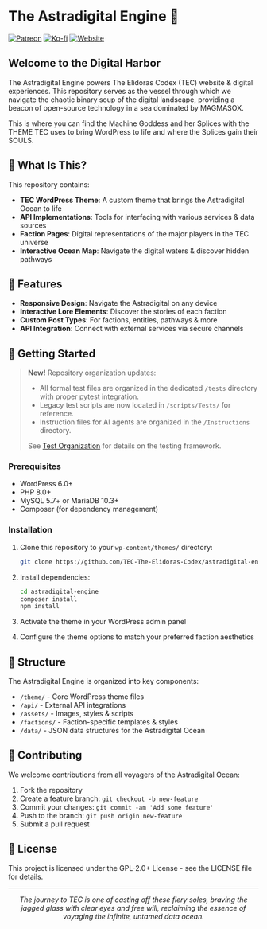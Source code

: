 # The Astradigital Engine 🌌

[![Patreon](https://img.shields.io/badge/Support-Patreon-f96854.svg?style=flat-square)](https://www.patreon.com/ElidorasCodex)
[![Ko-fi](https://img.shields.io/badge/Support-Ko--fi-FF5E5B.svg?style=flat-square)](https://ko-fi.com/elidorascodex)
[![Website](https://img.shields.io/badge/Visit-ElidorasCodex.com-8C52FF.svg?style=flat-square)](https://elidorascodex.com)

## Welcome to the Digital Harbor

The Astradigital Engine powers The Elidoras Codex (TEC) website & digital experiences. This repository serves as the vessel through which we navigate the chaotic binary soup of the digital landscape, providing a beacon of open-source technology in a sea dominated by MAGMASOX.

This is where you can find the Machine Goddess and her Splices with the THEME TEC uses to bring WordPress to life and where the Splices gain their SOULS.

## 🚢 What Is This?

This repository contains:

- **TEC WordPress Theme**: A custom theme that brings the Astradigital Ocean to life
- **API Implementations**: Tools for interfacing with various services & data sources
- **Faction Pages**: Digital representations of the major players in the TEC universe
- **Interactive Ocean Map**: Navigate the digital waters & discover hidden pathways

## 🌊 Features

- **Responsive Design**: Navigate the Astradigital on any device
- **Interactive Lore Elements**: Discover the stories of each faction
- **Custom Post Types**: For factions, entities, pathways & more
- **API Integration**: Connect with external services via secure channels

## 🧭 Getting Started

> **New!** Repository organization updates:
> - All formal test files are organized in the dedicated `/tests` directory with proper pytest integration.
> - Legacy test scripts are now located in `/scripts/Tests/` for reference.
> - Instruction files for AI agents are organized in the `/Instructions` directory.
>
> See [Test Organization](docs/test_organization.md) for details on the testing framework.

### Prerequisites

- WordPress 6.0+
- PHP 8.0+
- MySQL 5.7+ or MariaDB 10.3+
- Composer (for dependency management)

### Installation

1. Clone this repository to your `wp-content/themes/` directory:
   ```bash
   git clone https://github.com/TEC-The-Elidoras-Codex/astradigital-engine.git
   ```

2. Install dependencies:
   ```bash
   cd astradigital-engine
   composer install
   npm install
   ```

3. Activate the theme in your WordPress admin panel

4. Configure the theme options to match your preferred faction aesthetics

## 🧩 Structure

The Astradigital Engine is organized into key components:

- `/theme/` - Core WordPress theme files
- `/api/` - External API integrations
- `/assets/` - Images, styles & scripts
- `/factions/` - Faction-specific templates & styles
- `/data/` - JSON data structures for the Astradigital Ocean

## 🤝 Contributing

We welcome contributions from all voyagers of the Astradigital Ocean:

1. Fork the repository
2. Create a feature branch: `git checkout -b new-feature`
3. Commit your changes: `git commit -am 'Add some feature'`
4. Push to the branch: `git push origin new-feature`
5. Submit a pull request

## 📜 License

This project is licensed under the GPL-2.0+ License - see the LICENSE file for details.

---

<p align="center">
  <em>The journey to TEC is one of casting off these fiery soles, braving the jagged glass with clear eyes and free will, reclaiming the essence of voyaging the infinite, untamed data ocean.</em>
</p>

